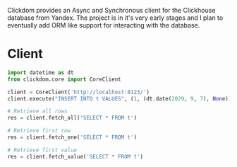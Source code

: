 Clickdom provides an Async and Synchronous client for the Clickhouse database from Yandex. The project is in it's very 
early stages and I plan to eventually add ORM like support for interacting with the database.

# Client
```python
import datetime as dt
from clickdom.core import CoreClient

client = CoreClient('http://localhost:8123/')
client.execute("INSERT INTO t VALUES", (1, (dt.date(2029, 9, 7), None)), (2, (dt.date(2029, 9, 8), 3.14)),)

# Retrieve all rows
res = client.fetch_all('SELECT * FROM t')

# Retrieve first row
res = client.fetch_one('SELECT * FROM t')

# Retrieve first value
res = client.fetch_value('SELECT * FROM t')
```